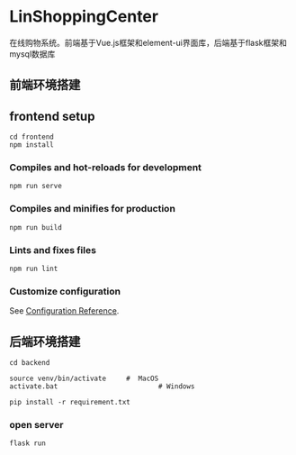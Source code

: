 # LinShoppingCenter

在线购物系统。前端基于Vue.js框架和element-ui界面库，后端基于flask框架和mysql数据库

## 前端环境搭建
## frontend setup
```
cd frontend
npm install
```

### Compiles and hot-reloads for development
```
npm run serve
```

### Compiles and minifies for production
```
npm run build
```

### Lints and fixes files
```
npm run lint
```

### Customize configuration
See [Configuration Reference](https://cli.vuejs.org/config/).


## 后端环境搭建
```
cd backend
```
```
source venv/bin/activate     #  MacOS
activate.bat                         # Windows
```
```
pip install -r requirement.txt
```

### open server
```
flask run
```



